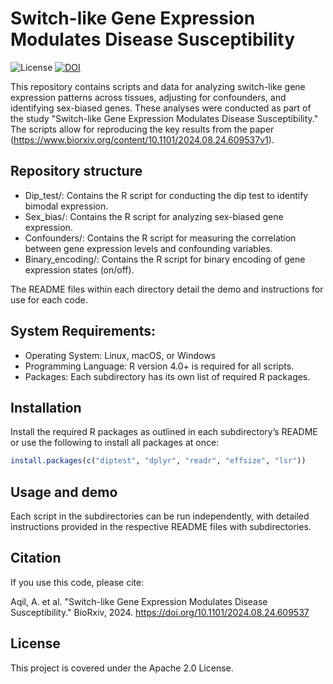 # Switch-like Gene Expression Modulates Disease Susceptibility

![License](https://img.shields.io/badge/License-Apache%202.0-blue.svg)
[![DOI](https://img.shields.io/badge/DOI-10.1101%2FXXXXXX-blue)](https://doi.org/10.1101/XXXXXX)

This repository contains scripts and data for analyzing switch-like gene expression patterns across tissues, adjusting for confounders, and identifying sex-biased genes. These analyses were conducted as part of the study "Switch-like Gene Expression Modulates Disease Susceptibility." The scripts allow for reproducing the key results from the paper (https://www.biorxiv.org/content/10.1101/2024.08.24.609537v1).

## Repository structure

- Dip_test/: Contains the R script for conducting the dip test to identify bimodal expression.
- Sex_bias/: Contains the R script for analyzing sex-biased gene expression.
- Confounders/: Contains the R script for measuring the correlation between gene expression levels and confounding variables.
- Binary_encoding/: Contains the R script for binary encoding of gene expression states (on/off).

The README files within each directory detail the demo and instructions for use for each code.

## System Requirements:

- Operating System: Linux, macOS, or Windows
- Programming Language: R version 4.0+ is required for all scripts.
- Packages: Each subdirectory has its own list of required R packages.

## Installation

Install the required R packages as outlined in each subdirectory’s README or use the following to install all packages at once:
```r
install.packages(c("diptest", "dplyr", "readr", "effsize", "lsr"))
```
## Usage and demo

Each script in the subdirectories can be run independently, with detailed instructions provided in the respective README files with subdirectories.

## Citation

If you use this code, please cite:

Aqil, A. et al. "Switch-like Gene Expression Modulates Disease Susceptibility." BioRxiv, 2024. https://doi.org/10.1101/2024.08.24.609537

## License
This project is covered under the Apache 2.0 License.
